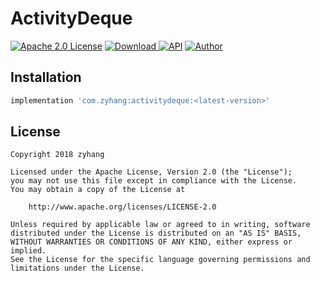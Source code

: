 # ActivityDeque

[![Apache 2.0 License](https://img.shields.io/badge/license-Apache%202.0-blue.svg?style=flat)](http://www.apache.org/licenses/LICENSE-2.0.html)
[ ![Download](https://api.bintray.com/packages/zyhang/maven/ActivityDeque/images/download.svg) ](https://bintray.com/zyhang/maven/ActivityDeque/_latestVersion)
[![API](https://img.shields.io/badge/API-15%2B-blue.svg?style=flat)](https://developer.android.com/about/versions/android-4.0.3)
[![Author](https://img.shields.io/badge/Author-zyhang-red.svg?style=flat)](https://www.zyhang.com/)

## Installation

```groovy
implementation 'com.zyhang:activitydeque:<latest-version>'
```

## License

```
Copyright 2018 zyhang

Licensed under the Apache License, Version 2.0 (the "License");
you may not use this file except in compliance with the License.
You may obtain a copy of the License at

    http://www.apache.org/licenses/LICENSE-2.0

Unless required by applicable law or agreed to in writing, software
distributed under the License is distributed on an "AS IS" BASIS,
WITHOUT WARRANTIES OR CONDITIONS OF ANY KIND, either express or implied.
See the License for the specific language governing permissions and
limitations under the License.
```
